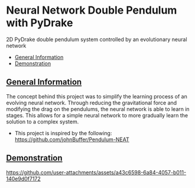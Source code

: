 # Neural Network Double Pendulum with PyDrake

2D PyDrake double pendulum system controlled by an evolutionary neural network

* <a href="#info">General Information</a>
* <a href="#demo">Demonstration</a>

## <a id="info" href="#toc">General Information</a>
The concept behind this project was to simplify the learning process of an evolving neural network. Through reducing the gravitational force and modifying the drag on the pendulums, the neural network is able to learn in stages. This allows for a simple neural network to more gradually learn the solution to a complex system.

* This project is inspired by the following: https://github.com/johnBuffer/Pendulum-NEAT


## <a id="demo" href="#toc">Demonstration</a>

https://github.com/user-attachments/assets/a43c6598-6a84-4057-b011-140e9d0f7172